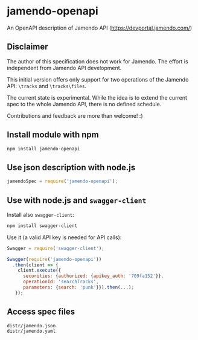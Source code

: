 # jamendo-openapi
An OpenAPI description of Jamendo API (https://devportal.jamendo.com/)

Disclaimer
----------

The author of this specification does not work for Jamendo. The effort is
independent from Jamendo API development.

This initial version offers only support for two operations of the Jamendo API:
`\tracks` and `\tracks\files`.

The current state is experimental.
While the idea is to extend the current spec to the whole Jamendo API, there is
no defined schedule.

Contributions and feedback are more than welcome! :)

Install module with npm
-----------------------

``` bash
npm install jamendo-openapi
```

Use json description with node.js
---------------------------------

``` js
jamendoSpec = require('jamendo-openapi');
```

Use with node.js and `swagger-client`
-------------------------------------

Install also `swagger-client`:
``` bash
npm install swagger-client
```

Use it (a valid API key is needed for API calls):
``` js
Swagger = require('swagger-client');

Swagger(require('jamendo-openapi'))
  .then(client => {
    client.execute({
      securities: {authorized: {apikey_auth: '709fa152'}},
      operationId: 'searchTracks',
      parameters: {search: 'punk'}}).then(...);
   });
```

Access spec files
-----------------
``` base
distr/jamendo.json
distr/jamendo.yaml
```
